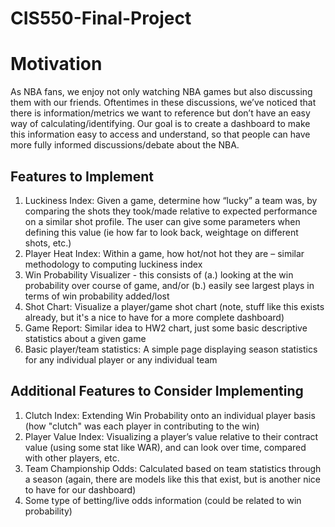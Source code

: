 # CIS550-Final-Project

# Motivation
As NBA fans, we enjoy not only watching NBA games but also discussing them with our friends. Oftentimes in
these discussions, we’ve noticed that there is information/metrics we want to reference but don’t have an easy
way of calculating/identifying. Our goal is to create a dashboard to make this information easy to access and
understand, so that people can have more fully informed discussions/debate about the NBA.

## Features to Implement

1. Luckiness Index: 
  Given a game, determine how “lucky” a team was, by comparing the shots they took/made
relative to expected performance on a similar shot profile. The user can give some parameters when defining this value (ie how far to look back,
weightage on different shots, etc.)
2. Player Heat Index: Within a game, how hot/not hot they are – similar methodology to computing luckiness index
3. Win Probability Visualizer - this consists of (a.) looking at the win probability over course of game, and/or (b.) easily see largest plays in terms of win probability added/lost
4. Shot Chart: Visualize a player/game shot chart (note, stuff like this exists already, but it's a nice to have for a more complete dashboard)
5. Game Report: Similar idea to HW2 chart, just some basic descriptive statistics about a given game
6. Basic player/team statistics: A simple page displaying season statistics for any individual player or any individual team

## Additional Features to Consider Implementing

1. Clutch Index: Extending Win Probability onto an individual player basis (how "clutch" was each player in contributing to the win)
2. Player Value Index: Visualizing a player’s value relative to their contract value (using some stat like WAR), and can look over time, compared with other players, etc.
3. Team Championship Odds: Calculated based on team statistics through a season (again, there are models like this that exist, but is another nice to have for our dashboard)
4. Some type of betting/live odds information (could be related to win probability)

